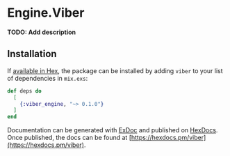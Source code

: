 # Engine.Viber

**TODO: Add description**

## Installation

If [available in Hex](https://hex.pm/docs/publish), the package can be installed
by adding `viber` to your list of dependencies in `mix.exs`:

```elixir
def deps do
  [
    {:viber_engine, "~> 0.1.0"}
  ]
end
```

Documentation can be generated with [ExDoc](https://github.com/elixir-lang/ex_doc)
and published on [HexDocs](https://hexdocs.pm). Once published, the docs can
be found at [https://hexdocs.pm/viber](https://hexdocs.pm/viber).


